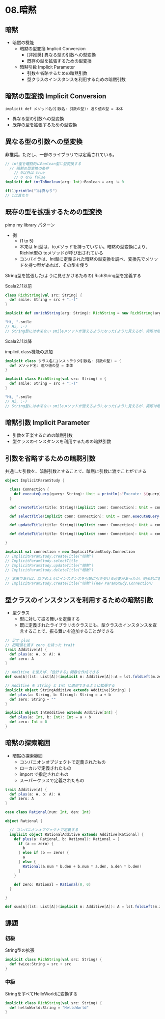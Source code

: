 # 08.暗黙

## 暗黙

- 暗黙の機能
  - 暗黙の型変換 Implicit Conversion
    - [非推奨] 異なる型の引数への型変換
    - 既存の型を拡張するための型変換
  - 暗黙引数 Implicit Parameter
    - 引数を省略するための暗黙引数
    - 型クラスのインスタンスを利用するための暗黙引数

## 暗黙の型変換 Implicit Conversion

``implicit def メソッド名(引数名: 引数の型): 返り値の型 = 本体``

- 異なる型の引数への型変換
- 既存の型を拡張するための型変換

## 異なる型の引数への型変換

非推奨。ただし、一部のライブラリでは定義されている。

```scala
// int型を暗黙的にBoolean型に型変換する
  // 暗黙の型変換の条件
    // 0以外は true
    // 0 なら false
implicit def intToBoolean(arg: Int):Boolean = arg != 0

if(1)println("1は真なり")
// 1は真なり
```

## 既存の型を拡張するための型変換

pimp my library パターン

- 例
  - (1 to 5)
  - 本来は Int型は、toメソッドを持っていない。暗黙の型変換により、RichInt型の toメソッドが呼び出されている
  - コンパイラは、Int型に定義された暗黙の型変換を調べ、変換先でメソッドを持つ型があれば、その型を使う

String型を拡張した(ように見せかけるための) RichString型を定義する

Scala2.11以前

```scala
class RichString(val src: String) {
  def smile: String = src + ":-)"
}

implicit def enrichString(arg: String): RichString = new RichString(arg)

"Hi, ".smile
// Hi, :-)
// String型には本来ない smileメソッドが使えるようになった(ように見えるが、実際は暗黙にRichSring型に変換されている)
```

Scala2.11以降

implicit class機能の追加

```scala
implicit class クラス名(コンストラクタ引数名: 引数の型) = {
  def メソッド名: 返り値の型 = 本体
}
```

```scala
implicit class RichString(val src: String) = {
  def smile: String = src + ":-)"
}

"Hi, ".smile
// Hi, :-)
// String型には本来ない smileメソッドが使えるようになった(ように見えるが、実際は暗黙にRichSring型に変換されている)
```

## 暗黙引数 Implicit Parameter

- 引数を正楽するための暗黙引数
- 型クラスのインスタンスを利用するための暗黙引数

## 引数を省略するための暗黙引数

共通した引数を、暗黙引数とすることで、暗黙に引数に渡すことができる

```scala
object ImplicitParamStudy {

  class Connection {
    def executeQuery(query: String): Unit = println(s"Execute: ${query}")
  }

  def createTitle(title: String)(implicit conn: Connection): Unit = conn.executeQuery(s"create title='${title}'")

  def selectTitle(implicit conn: Connection): Unit = conn.executeQuery(s"select")

  def updateTitle(title: String)(implicit conn: Connection): Unit = conn.executeQuery(s"update title='${title}'")

  def deleteTitle(title: String)(implicit conn: Connection): Unit = conn.executeQuery(s"delete title='${title}'")

}

implicit val connection = new ImplicitParamStudy.Connection
// ImplicitParamStudy.createTitle("暗黙")
// ImplicitParamStudy.selectTitle
// ImplicitParamStudy.updateTitle("暗黙")
// ImplicitParamStudy.deleteTitle("暗黙")

// 本来であれば、以下のようにインスタンスを引数に引き受ける必要があったが、明示的に書かなくて済む
// ImplicitParamStudy.createTitle("暗黙")(new ParamStudy.Connection)
```

## 型クラスのインスタンスを利用するための暗黙引数

- 型クラス
  - 型に対して振る舞いを定義する
  - 既に定義されたライブラリのクラスにも、型クラスのインスタンスを宣言することで、振る舞いを追加することができる

```scala
// 足す plus
// 初期値を渡す zero を持った trait
trait Additive[A] {
  def plus(a: A, b: A): A
  def zero: A
}

// Additive を使えば、「合計する」関数を作成できる
def sum[A](lst: List[A])(implicit m: Additive[A]):A = lst.foldLeft(m.zero)((x,y) => m.plus(x,y))

// Additive を String と Int に適用できるように拡張する
implicit object StringAdditive extends Additive[String] {
  def plus(a: String, b: String): String = a + b
  def zero: String = ""
}

implicit object IntAdditive extends Additive[Int] {
  def plus(a: Int, b: Int): Int = a + b
  def zero: Int = 0
}
```

## 暗黙の探索範囲

- 暗黙の探索範囲
  - コンパニオンオブジェクトで定義されたもの
  - ローカルで定義されたもの
  - import で指定されたもの
  - スーパークラスで定義されたもの

```scala
trait Additive[A] {
  def plus(a: A, b: A): A
  def zero: A
}

case class Rational(num: Int, den: Int)

object Rational {

  // コンパニオンオブジェクトで定義する
  implicit object RationalAdditive extends Additive[Rational] {
    def plus(a: Rational, b: Rational): Rational = {
      if (a == zero) {
        b
      } else if (b == zero) {
        a
      } else {
        Rational(a.num * b.den + b.num * a.den, a.den * b.den)
      }
    }

    def zero: Rational = Rational(0, 0)
  }

}

def sum[A](lst: List[A])(implicit m: Additive[A]): A = lst.foldLeft(m.zero)((x, y) => m.plus(x, y))
```

## 課題

### 初級

String型の拡張

```scala
implicit class RichString(val src: String) {
  def twice:String = src + src
}
```

### 中級

StringをすべてHelloWorldに変換する

```scala
implicit class RichString(val src: String) {
  def helloWorld:String = "HelloWorld"
}
```